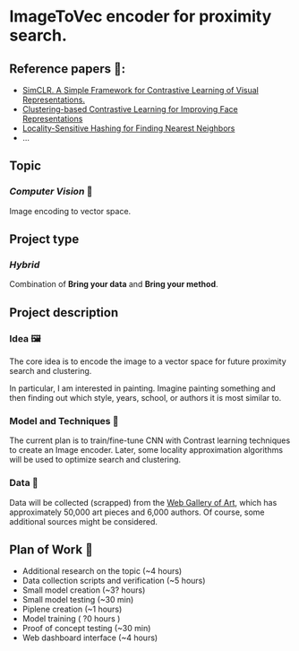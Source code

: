 # ImageToVec encoder for proximity search.

## Reference papers 📃:
- [SimCLR. A Simple Framework for Contrastive Learning of Visual Representations.](https://arxiv.org/abs/2002.05709)
- [Clustering-based Contrastive Learning for Improving Face Representations](https://arxiv.org/pdf/2004.02195)
- [Locality-Sensitive Hashing for Finding Nearest Neighbors](https://ieeexplore.ieee.org/abstract/document/4472264)
- ...

## Topic 

### *Computer Vision* 🤖

Image encoding to vector space.


## Project type 

### *Hybrid*
Combination of **Bring your data** and **Bring your method**.

## Project description

### Idea 🖼️
The core idea is to encode the image to a vector space for future proximity search and clustering.

In particular, I am interested in painting. Imagine painting something and then finding out which style, years, school, or authors it is most similar to.

### Model and Techniques 🔧
The current plan is to train/fine-tune CNN with Contrast learning techniques to create an Image encoder. Later, some locality approximation algorithms will be used to optimize search and clustering.

### Data 💾
Data will be collected (scrapped) from the [Web Gallery of Art](https://www.wga.hu/index.html), which has approximately 50,000 art pieces and 6,000 authors. Of course, some additional sources might be considered.

## Plan of Work 📅

- Additional research on the topic (~4 hours)
- Data collection scripts and verification  (~5 hours)
- Small model creation (~3? hours)
- Small model testing (~30 min)
- Piplene creation (~1 hours)
- Model training ( ?0 hours )
- Proof of concept testing (~30 min)
- Web dashboard interface (~4 hours)
